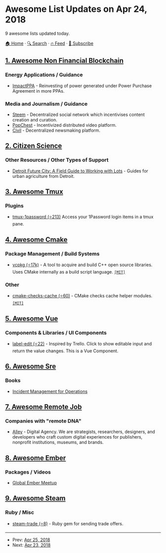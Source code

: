 # Awesome List Updates on Apr 24, 2018

9 awesome lists updated today.

[🏠 Home](/README.md) · [🔍 Search](https://test.trackawesomelist.com/search/) · [🔥 Feed](https://test.trackawesomelist.com/feed.xml) · [📮 Subscribe](https://trackawesomelist.us17.list-manage.com/subscribe?u=d2f0117aa829c83a63ec63c2f&id=36a103854c)



## [1. Awesome Non Financial Blockchain](/content/machinomy/awesome-non-financial-blockchain/README.md)

### Energy Applications / Guidance

*   [ImpactPPA](https://impactppa.com) - Reinvesting of power generated under Power Purchase Agreement in more PPAs.

### Media and Journalism / Guidance

*   [Steem](https://steem.io) - Decentralized social network which incentivises content creation and curation.
*   [PopChest](https://popchest.com) - Incentivized distributed video platform.
*   [Civil](https://joincivil.com) - Decentralized newsmaking platform.

## [2. Citizen Science](/content/dylanrees/citizen-science/README.md)

### Other Resources / Other Types of Support

*   [Detroit Future City: A Field Guide to Working with Lots](https://dfc-lots.com/resources/) - Guides for urban agriculture from Detroit.

## [3. Awesome Tmux](/content/rothgar/awesome-tmux/README.md)

### Plugins

*   [tmux-1password (⭐213)](https://github.com/yardnsm/tmux-1password) Access your 1Password login items in a tmux pane.

## [4. Awesome Cmake](/content/onqtam/awesome-cmake/README.md)

### Package Management / Build Systems

*   [vcpkg (⭐17k)](https://github.com/Microsoft/vcpkg) - A tool to acquire and build C++ open source libraries. Uses CMake internally as a build script language. [`[MIT]`](https://opensource.org/licenses/MIT)

### Other

*   [cmake-checks-cache (⭐60)](https://github.com/cristianadam/cmake-checks-cache) - CMake checks cache helper modules. [`[MIT]`](https://opensource.org/licenses/MIT)

## [5. Awesome Vue](/content/vuejs/awesome-vue/README.md)

### Components & Libraries / UI Components

*   [label-edit (⭐22)](https://github.com/myokyawhtun/label-edit) - Inspired by Trello. Click to show editable input and return the value changes. This is a Vue Component.

## [6. Awesome Sre](/content/dastergon/awesome-sre/README.md)

### Books

*   [Incident Management for Operations](http://shop.oreilly.com/product/0636920036159.do)

## [7. Awesome Remote Job](/content/lukasz-madon/awesome-remote-job/README.md)

### Companies with "remote DNA"

*   [Alley](https://alley.co/jobs/) - Digital Agency. We are strategists, researchers, designers, and developers who craft custom digital experiences for publishers, nonprofit institutions, museums, and brands.

## [8. Awesome Ember](/content/ember-community-russia/awesome-ember/README.md)

### Packages / Videos

*   [Global Ember Meetup](https://vimeo.com/globalembermeetup)

## [9. Awesome Steam](/content/scholtzm/awesome-steam/README.md)

### Ruby / Misc

*   [steam-trade (⭐8)](https://github.com/OmG3r/steam-trade) - Ruby gem for sending trade offers.

---

- Prev: [Apr 25, 2018](/content/2018/04/25/README.md)
- Next: [Apr 23, 2018](/content/2018/04/23/README.md)